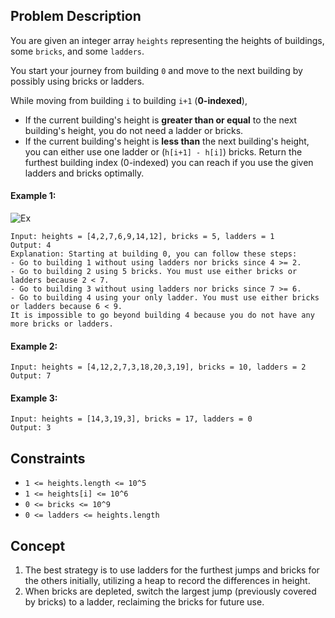 ## Problem Description

You are given an integer array `heights` representing the heights of buildings, some `bricks`, and some `ladders`.

You start your journey from building `0` and move to the next building by possibly using bricks or ladders.

While moving from building `i` to building `i+1` (**0-indexed**),

- If the current building's height is **greater than or equal** to the next building's height, you do not need a ladder or bricks.
- If the current building's height is **less than** the next building's height, you can either use one ladder or (`h[i+1] - h[i]`) bricks.
Return the furthest building index (0-indexed) you can reach if you use the given ladders and bricks optimally.

 

#### Example 1:
![Ex]()
```plaintext
Input: heights = [4,2,7,6,9,14,12], bricks = 5, ladders = 1
Output: 4
Explanation: Starting at building 0, you can follow these steps:
- Go to building 1 without using ladders nor bricks since 4 >= 2.
- Go to building 2 using 5 bricks. You must use either bricks or ladders because 2 < 7.
- Go to building 3 without using ladders nor bricks since 7 >= 6.
- Go to building 4 using your only ladder. You must use either bricks or ladders because 6 < 9.
It is impossible to go beyond building 4 because you do not have any more bricks or ladders.
```
#### Example 2:
```plaintext
Input: heights = [4,12,2,7,3,18,20,3,19], bricks = 10, ladders = 2
Output: 7
```
#### Example 3:
```plaintext
Input: heights = [14,3,19,3], bricks = 17, ladders = 0
Output: 3
``` 

## Constraints

- `1 <= heights.length <= 10^5`
- `1 <= heights[i] <= 10^6`
- `0 <= bricks <= 10^9`
- `0 <= ladders <= heights.length`

## Concept
1. The best strategy is to use ladders for the furthest jumps and bricks for the others initially, utilizing a heap to record the differences in height.
2. When bricks are depleted, switch the largest jump (previously covered by bricks) to a ladder, reclaiming the bricks for future use.

